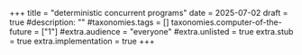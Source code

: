 +++
title = "deterministic concurrent programs"
date = 2025-07-02
draft = true
#description: ""
#taxonomies.tags = []
taxonomies.computer-of-the-future = ["1"]
#extra.audience = "everyone"
#extra.unlisted = true
extra.stub = true
extra.implementation = true
+++

